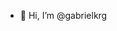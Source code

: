 - 👋 Hi, I’m @gabrielkrg

<!---
gabrielkrg/gabrielkrg is a ✨ special ✨ repository because its `README.md` (this file) appears on your GitHub profile.
You can click the Preview link to take a look at your changes.
--->
